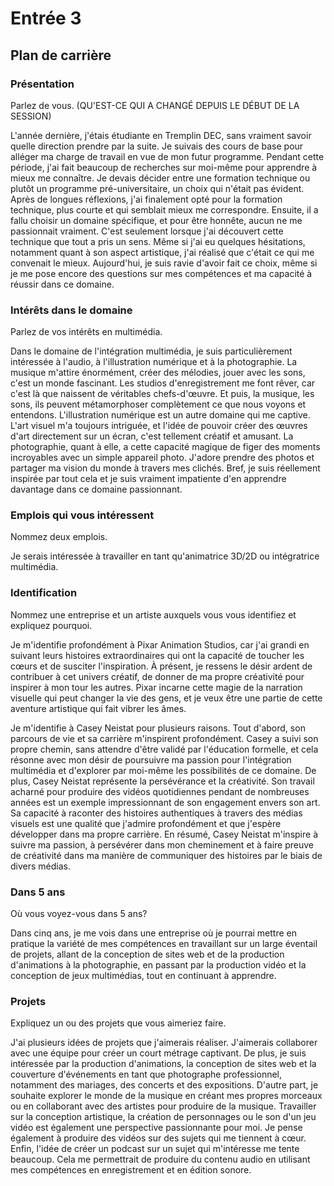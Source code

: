 # Entrée 3
## Plan de carrière

### Présentation
Parlez de vous. 
(QU'EST-CE QUI A CHANGÉ  DEPUIS LE DÉBUT DE LA SESSION)

L'année dernière, j'étais étudiante en Tremplin DEC, sans vraiment savoir quelle direction prendre par la suite. Je suivais des cours de base pour alléger ma charge de travail en vue de mon futur programme. Pendant cette période, j'ai fait beaucoup de recherches sur moi-même pour apprendre à mieux me connaître. Je devais décider entre une formation technique ou plutôt un programme pré-universitaire, un choix qui n'était pas évident. Après de longues réflexions, j'ai finalement opté pour la formation technique, plus courte et qui semblait mieux me correspondre. Ensuite, il a fallu choisir un domaine spécifique, et pour être honnête, aucun ne me passionnait vraiment. C'est seulement lorsque j'ai découvert cette technique que tout a pris un sens. Même si j'ai eu quelques hésitations, notamment quant à son aspect artistique, j'ai réalisé que c'était ce qui me convenait le mieux. Aujourd'hui, je suis ravie d'avoir fait ce choix, même si je me pose encore des questions sur mes compétences et ma capacité à réussir dans ce domaine.
### Intérêts dans le domaine
Parlez de vos intérêts en multimédia. 

Dans le domaine de l'intégration multimédia, je suis particulièrement intéressée à l'audio, à l'illustration numérique et à la photographie. La musique m'attire énormément, créer des mélodies, jouer avec les sons, c'est un monde fascinant. Les studios d'enregistrement me font rêver, car c'est là que naissent de véritables chefs-d'œuvre. Et puis, la musique, les sons, ils peuvent métamorphoser complètement ce que nous voyons et entendons. L'illustration numérique est un autre domaine qui me captive. L'art visuel m'a toujours intriguée, et l'idée de pouvoir créer des œuvres d'art directement sur un écran, c'est tellement créatif et amusant. La photographie, quant à elle, a cette capacité magique de figer des moments incroyables avec un simple appareil photo. J'adore prendre des photos et partager ma vision du monde à travers mes clichés. Bref, je suis réellement inspirée par tout cela et je suis vraiment impatiente d'en apprendre davantage dans ce domaine passionnant.
### Emplois qui vous intéressent
Nommez deux emplois.

Je serais intéressée à travailler en tant qu'animatrice 3D/2D ou intégratrice multimédia.
### Identification
Nommez une entreprise et un artiste auxquels vous vous identifiez et expliquez pourquoi. 

Je m'identifie profondément à Pixar Animation Studios, car j'ai grandi en suivant leurs histoires extraordinaires qui ont la capacité de toucher les cœurs et de susciter l'inspiration. À présent, je ressens le désir ardent de contribuer à cet univers créatif, de donner de ma propre créativité pour inspirer à mon tour les autres. Pixar incarne cette magie de la narration visuelle qui peut changer la vie des gens, et je veux être une partie de cette aventure artistique qui fait vibrer les âmes. 

Je m'identifie à Casey Neistat pour plusieurs raisons. Tout d'abord, son parcours de vie et sa carrière m'inspirent profondément. Casey a suivi son propre chemin, sans attendre d'être validé par l'éducation formelle, et cela résonne avec mon désir de poursuivre ma passion pour l'intégration multimédia et d'explorer par moi-même les possibilités de ce domaine. De plus, Casey Neistat représente la persévérance et la créativité. Son travail acharné pour produire des vidéos quotidiennes pendant de nombreuses années est un exemple impressionnant de son engagement envers son art. Sa capacité à raconter des histoires authentiques à travers des médias visuels est une qualité que j'admire profondément et que j'espère développer dans ma propre carrière. En résumé, Casey Neistat m'inspire à suivre ma passion, à persévérer dans mon cheminement et à faire preuve de créativité dans ma manière de communiquer des histoires par le biais de divers médias.
### Dans 5 ans
Où vous voyez-vous dans 5 ans? 

Dans cinq ans, je me vois dans une entreprise où je pourrai mettre en pratique la variété de mes compétences en travaillant sur un large éventail de projets, allant de la conception de sites web et de la production d'animations à la photographie, en passant par la production vidéo et la conception de jeux multimédias, tout en continuant à apprendre.
### Projets
Expliquez un ou des projets que vous aimeriez faire. 

J'ai plusieurs idées de projets que j'aimerais réaliser. J'aimerais collaborer avec une équipe pour créer un court métrage captivant. De plus, je suis intéressée par la production d'animations, la conception de sites web  et la couverture d'événements en tant que photographe professionnel, notamment des mariages, des concerts et des expositions. D'autre part, je souhaite explorer le monde de la musique en créant mes propres morceaux ou en collaborant avec des artistes pour produire de la musique. Travailler sur la conception artistique, la création de personnages ou le son d'un jeu vidéo est également une perspective passionnante pour moi. Je pense également à produire des vidéos sur des sujets qui me tiennent à cœur. Enfin, l'idée de créer un podcast sur un sujet qui m'intéresse me tente beaucoup. Cela me permettrait de produire du contenu audio en utilisant mes compétences en enregistrement et en édition sonore.

